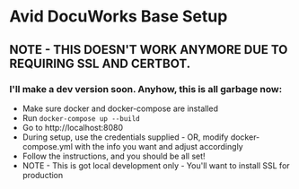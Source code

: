 # Avid DocuWorks Base Setup

## NOTE - THIS DOESN'T WORK ANYMORE DUE TO REQUIRING SSL AND CERTBOT.
### I'll make a dev version soon. Anyhow, this is all garbage now:


- Make sure docker and docker-compose are installed
- Run  `docker-compose up --build`
- Go to http://localhost:8080
- During setup, use the credentials supplied - OR, modify docker-compose.yml with the info you want and adjust accordingly
- Follow the instructions, and you should be all set!
- NOTE - This is got local development only - You'll want to install SSL for production
